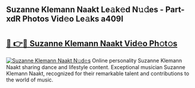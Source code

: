 ## Suzanne Klemann Naakt Le𝚊k𝚎d N𝚞𝚍es - Part-xdR Photos Vid𝚎o Le𝚊ks a409I

# <h2><a href="http://fb46l3.evod.top/?m=Suzanne+Klemann+Naakt">🔗 👉🔴 Suzanne Klemann Naakt Vid𝚎o Ph𝚘t𝚘s</a></h2>

[![Suzanne Klemann Naakt N𝚞d𝚎s](https://i.imgur.com/8V9OHl7.gif)](http://fb46l3.evod.top/?m=Suzanne+Klemann+Naakt)
Online personality Suzanne Klemann Naakt sharing dance and lifestyle content. Exceptional musician Suzanne Klemann Naakt, recognized for their remarkable talent and contributions to the world of music. 
